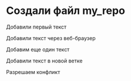 # Создали файл my_repo

Добавили первый текст

Добавили текст через веб-браузер

Добавим еще один текст

Добавили текст в новой ветке

Разрешаем конфликт

